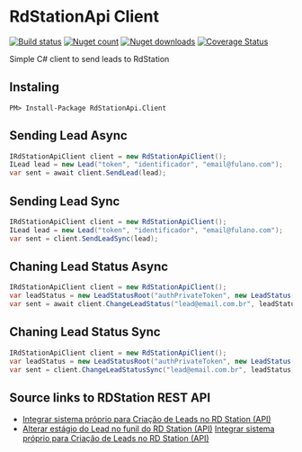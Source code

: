 # RdStationApi Client
[![Build status](https://ci.appveyor.com/api/projects/status/a88qv14kqynn6b7x?svg=true)](https://ci.appveyor.com/project/FortesTecnologia/rsstationapi)
[![Nuget count](http://img.shields.io/nuget/v/RdStationApi.Client.svg)](http://www.nuget.org/packages/RdStationApi.Client/)
[![Nuget downloads](http://img.shields.io/nuget/dt/RdStationApi.Client.svg)](http://www.nuget.org/packages/RdStationApi.Client/)
[![Coverage Status](https://coveralls.io/repos/fortesinformatica/RdStationApi/badge.svg?branch=master&service=github)](https://coveralls.io/github/fortesinformatica/RdStationApi?branch=master)

Simple C# client to send leads to RdStation

## Instaling

````
PM> Install-Package RdStationApi.Client
````

## Sending Lead Async

````csharp
IRdStationApiClient client = new RdStationApiClient();
ILead lead = new Lead("token", "identificador", "email@fulano.com");
var sent = await client.SendLead(lead);
````

## Sending Lead Sync

````csharp
IRdStationApiClient client = new RdStationApiClient();
ILead lead = new Lead("token", "identificador", "email@fulano.com");
var sent = client.SendLeadSync(lead);
````

## Chaning Lead Status Async

````csharp
IRdStationApiClient client = new RdStationApiClient();
var leadStatus = new LeadStatusRoot("authPrivateToken", new LeadStatus(LifeCycleLeadStage.LeadQualificado, true));
var sent = await client.ChangeLeadStatus("lead@email.com.br", leadStatus);
````

## Chaning Lead Status Sync

````csharp
IRdStationApiClient client = new RdStationApiClient();
var leadStatus = new LeadStatusRoot("authPrivateToken", new LeadStatus(LifeCycleLeadStage.LeadQualificado, true));
var sent = client.ChangeLeadStatusSync("lead@email.com.br", leadStatus);
````


## Source links to RDStation REST API

- [Integrar sistema próprio para Criação de Leads no RD Station (API)](http://ajuda.rdstation.com.br/hc/pt-br/articles/200310589--Integrar-sistema-pr%C3%B3prio-para-Cria%C3%A7%C3%A3o-de-Leads-no-RD-Station-API-)
- [Alterar estágio do Lead no funil do RD Station (API)](http://ajuda.rdstation.com.br/hc/pt-br/articles/200310699-Alterar-est%C3%A1gio-do-Lead-no-funil-do-RD-Station-API-)
[Integrar sistema próprio para Criação de Leads no RD Station (API)](http://ajuda.rdstation.com.br/hc/pt-br/articles/200310589--Integrar-sistema-pr%C3%B3prio-para-Cria%C3%A7%C3%A3o-de-Leads-no-RD-Station-API-)

